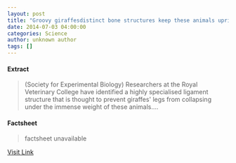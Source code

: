 ```yaml
---
layout: post
title: "Groovy giraffesdistinct bone structures keep these animals upright"
date: 2014-07-03 04:00:00
categories: Science
author: unknown author
tags: []
---
```



#### Extract
>(Society for Experimental Biology) Researchers at the Royal Veterinary College have identified a highly specialised ligament structure that is thought to prevent giraffes' legs from collapsing under the immense weight of these animals....

#### Factsheet
>factsheet unavailable

[Visit Link](http://www.eurekalert.org/pub_releases/2014-07/sfeb-ggd070314.php)


